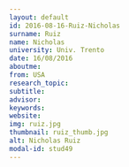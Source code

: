 ```yaml
---
layout: default 
id: 2016-08-16-Ruiz-Nicholas
surname: Ruiz
name: Nicholas
university: Univ. Trento
date: 16/08/2016
aboutme: 
from: USA
research_topic: 
subtitle: 
advisor: 
keywords: 
website: 
img: ruiz.jpg
thumbnail: ruiz_thumb.jpg
alt: Nicholas Ruiz
modal-id: stud49
---
```

